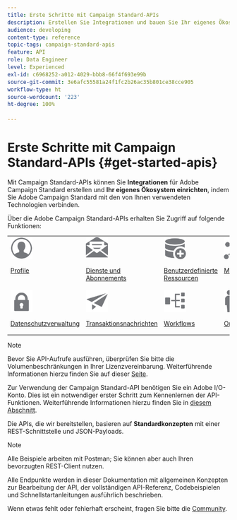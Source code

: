 ```yaml
---
title: Erste Schritte mit Campaign Standard-APIs
description: Erstellen Sie Integrationen und bauen Sie Ihr eigenes Ökosystem, indem Sie Campaign mit einer Reihe von Technologien verbinden.
audience: developing
content-type: reference
topic-tags: campaign-standard-apis
feature: API
role: Data Engineer
level: Experienced
exl-id: c6968252-a012-4029-bbb8-66f4f693e99b
source-git-commit: 3e6afc55581a24f1fc2b26ac35b801ce38cce905
workflow-type: ht
source-wordcount: '223'
ht-degree: 100%

---
```


# Erste Schritte mit Campaign Standard-APIs {#get-started-apis}

Mit Campaign Standard-APIs können Sie **Integrationen** für Adobe Campaign Standard erstellen und **Ihr eigenes Ökosystem einrichten**, indem Sie Adobe Campaign Standard mit den von Ihnen verwendeten Technologien verbinden.

Über die Adobe Campaign Standard-APIs erhalten Sie Zugriff auf folgende Funktionen:

<table style="table-layout:auto"><tr style="border: 0;">
 <td valign="top"><a href="../../api/using/retrieving-profiles.md"><img width="50px" alt="Bedingungen" src="assets/icon_profile.svg"/></a><p><a href="../../api/using/retrieving-profiles.md">Profile</a></p></td>
<td valign="top"><a href="../../api/using/creating-a-service.md"><img width="50px" alt="Bedingungen" src="assets/icon_services.svg"/></a><p><a href="../../api/using/creating-a-service.md">Dienste und Abonnements</a></p></td>
<td valign="top"><a href="../../api/using/interacting-with-custom-resources.md"><img width="50px" alt="Bedingungen" src="assets/icon_customresources.svg"/></a><p><a href="../../api/using/interacting-with-custom-resources.md">Benutzerdefinierte Ressourcen</a></p></td>
<td valign="top"><a href="../../api/using/interacting-with-marketing-history.md"><img width="50px" alt="Bedingungen" src="assets/icon_marketinghistory.svg"/></a><p><a href="../../api/using/interacting-with-marketing-history.md">Marketing-Verlauf</a></p></td>
</tr>
<tr style="border: 0;">
<td valign="top"><a href="../../api/using/creating-a-privacy-request.md"><img width="50px" alt="Bedingungen" src="assets/icon_privacy.svg"/></a><p><a href="../../api/using/creating-a-privacy-request.md">Datenschutzverwaltung</a></p></td>
<td valign="top"><a href="../../api/using/managing-transactional-messages.md"><img width="50px" alt="Bedingungen" src="assets/icon_transactionalmessage.svg"/></a><p><a href="../../api/using/managing-transactional-messages.md">Transaktionsnachrichten</a></p></td>
<td valign="top"><a href="../../api/using/controlling-a-workflow.md"><img width="50px" alt="Bedingungen" src="assets/icon_workflows.svg"/></a><p><a href="../../api/using/controlling-a-workflow.md">Workflows</a></p></td>
<td valign="top"><a href="../../api/using/retrieving-an-organizational-unit.md"><img width="50px" alt="Bedingungen" src="assets/icon_units.svg"/></a><p><a href="../../api/using/retrieving-an-organizational-unit.md">Organisationseinheiten</a></p></td>
</tr></table>

>[!NOTE]
>
>Bevor Sie API-Aufrufe ausführen, überprüfen Sie bitte die Volumenbeschränkungen in Ihrer Lizenzvereinbarung. Weiterführende Informationen hierzu finden Sie auf dieser [Seite](https://helpx.adobe.com/de/legal/product-descriptions/campaign-standard.html#ITInfrastructureResourcesbyActiveProfilesTiers).

Zur Verwendung der Campaign Standard-API benötigen Sie ein Adobe I/O-Konto. Dies ist ein notwendiger erster Schritt zum Kennenlernen der API-Funktionen.
Weiterführende Informationen hierzu finden Sie in [diesem Abschnitt](../../api/using/setting-up-api-access.md).

Die APIs, die wir bereitstellen, basieren auf **Standardkonzepten** mit einer REST-Schnittstelle und JSON-Payloads.

>[!NOTE]
>
>Alle Beispiele arbeiten mit Postman; Sie können aber auch Ihren bevorzugten REST-Client nutzen.

Alle Endpunkte werden in dieser Dokumentation mit allgemeinen Konzepten zur Bearbeitung der API, der vollständigen API-Referenz, Codebeispielen und Schnellstartanleitungen ausführlich beschrieben.

Wenn etwas fehlt oder fehlerhaft erscheint, fragen Sie bitte die [Community](https://experienceleaguecommunities.adobe.com/t5/adobe-campaign-standard/ct-p/adobe-campaign-standard-community).
